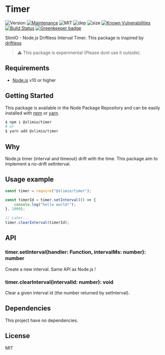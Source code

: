# Timer
![Version](https://img.shields.io/badge/dynamic/json.svg?url=https://raw.githubusercontent.com/SlimIO/Timer/master/package.json?token=Aeue0P3eryCYRikk9tHZScyXOpqtMvFIks5ca-XwwA%3D%3D&query=$.version&label=Version)
[![Maintenance](https://img.shields.io/badge/Maintained%3F-yes-green.svg)](https://github.com/SlimIO/Timer/commit-activity)
![MIT](https://img.shields.io/github/license/mashape/apistatus.svg)
![dep](https://img.shields.io/david/SlimIO/Timer.svg)
![size](https://img.shields.io/github/repo-size/SlimIO/Timer.svg)
[![Known Vulnerabilities](https://snyk.io/test/github/SlimIO/Timer/badge.svg?targetFile=package.json)](https://snyk.io/test/github/SlimIO/Timer?targetFile=package.json)
[![Build Status](https://travis-ci.com/SlimIO/Timer.svg?branch=master)](https://travis-ci.com/SlimIO/Timer) [![Greenkeeper badge](https://badges.greenkeeper.io/SlimIO/Timer.svg)](https://greenkeeper.io/)

SlimIO - Node.js Driftless Interval Timer. This package is inspired by [driftless](https://github.com/dbkaplun/driftless)

> ⚠️ This package is experimental (Please dont use it outside).

## Requirements
- [Node.js](https://nodejs.org/en/) v10 or higher

## Getting Started

This package is available in the Node Package Repository and can be easily installed with [npm](https://docs.npmjs.com/getting-started/what-is-npm) or [yarn](https://yarnpkg.com).

```bash
$ npm i @slimio/timer
# or
$ yarn add @slimio/timer
```

## Why

Node.js timer (interval and timeout) drift with the time. This package aim to implement a no-drift setInterval.

## Usage example

```js
const timer = require("@slimio/timer");

const timerId = timer.setInterval(() => {
    console.log("hello world!");
}, 1000);

// Later...
timer.clearInterval(timerId);
```

## API

### timer.setInterval(handler: Function, intervalMs: number): number
Create a new interval. Same API as Node.js !

### timer.clearInterval(intervalId: number): void
Clear a given interval id (the number returned by setInterval).

## Dependencies
This project have no dependencies.

## License
MIT
